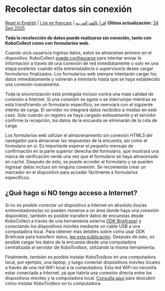 # Recolectar datos sin conexión
<a href="../data-offline.html">Read in English</a> | <a href="../fr/data-offline.html">Lire en français</a> | <a href="../ar/data-offline.html">اقرأ باللغة العربية</a>
**Última actualización:** <a href="https://github.com/kobotoolbox/docs/blob/7a8a18d56ea285b4b87535e367b407c1b7f54afc/source/data-offline.md" class="reference">24 Sep 2025</a>

**Toda la recolección de datos puede realizarse sin conexión, tanto con KoboCollect como con formularios web.**

Cuando un/a usuario/a ingresa datos, estos se almacenan primero en el dispositivo. KoboCollect [puede configurarse](https://support.kobotoolbox.org/es/kobocollect_settings.html#form-management-settings) para intentar enviar la información a través de una conexión de red inmediatamente o solo en una etapa posterior cuando el/la entrevistador/a o supervisor/a desee cargar formularios finalizados. Los formularios web siempre intentarán cargar los datos inmediatamente y volverán a intentarlo hasta que se haya establecido una conexión nuevamente.

Toda la sincronización está protegida incluso contra una mala calidad de conexión a Internet. Si una conexión se agota o se interrumpe mientras se está transfiriendo un formulario específico, se reenviará con el siguiente intento de carga. El servidor no integrará datos recibidos a medias en este caso. Solo cuando un registro se haya cargado exitosamente y el servidor confirme la recepción, los datos de la encuesta se eliminarán de la cola de carga.

Los formularios web utilizan el almacenamiento sin conexión HTML5 del navegador para almacenar las respuestas de la encuesta, así como el formulario en sí. Es importante esperar el pequeño mensaje de confirmación en la parte superior derecha del formulario, que mostrará una marca de verificación verde una vez que el formulario se haya almacenado en caché. Después de esto, se puede acceder al formulario y se pueden ingresar datos incluso sin ninguna conexión. Se recomienda crear un marcador en el dispositivo para acceder fácilmente a formularios específicos.

## ¿Qué hago si NO tengo acceso a Internet?

Si no es posible conectar un dispositivo a Internet en absoluto (los/as entrevistadores/as no pueden moverse a un área donde haya una conexión disponible), también es posible transferir datos de encuestas desde KoboCollect a través de una herramienta externa [ODK Briefcase](https://docs.getodk.org/briefcase-intro)) y conectando los dispositivos móviles mediante un cable USB a una computadora local. Para obtener más detalles sobre cómo usar ODK Briefcase para transferir datos, [lee esta publicación](https://blog.cartong.org/2016/03/11/migration-odk-platforms). Después de esto, es posible cargar los datos de la encuesta desde una computadora centralizada al servidor de KoboToolbox, utilizando la misma herramienta.

Finalmente, también es posible instalar KoboToolbox en una computadora local, por ejemplo, una laptop, y luego conectar dispositivos móviles locales a través de una red WiFi local a la computadora. Esta red WiFi no necesita estar conectada a Internet, ya que habría una conexión directa entre los dispositivos móviles y la computadora local. [Consulta aquí](https://github.com/kobotoolbox/kobo-install) para descubrir cómo instalar KoboToolbox en tu computadora.